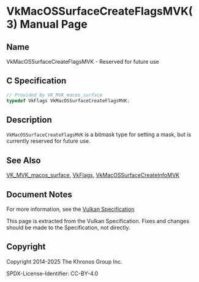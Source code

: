 # VkMacOSSurfaceCreateFlagsMVK(3) Manual Page

## Name

VkMacOSSurfaceCreateFlagsMVK - Reserved for future use



## [](#_c_specification)C Specification

```c++
// Provided by VK_MVK_macos_surface
typedef VkFlags VkMacOSSurfaceCreateFlagsMVK;
```

## [](#_description)Description

`VkMacOSSurfaceCreateFlagsMVK` is a bitmask type for setting a mask, but is currently reserved for future use.

## [](#_see_also)See Also

[VK\_MVK\_macos\_surface](https://registry.khronos.org/vulkan/specs/latest/man/html/VK_MVK_macos_surface.html), [VkFlags](https://registry.khronos.org/vulkan/specs/latest/man/html/VkFlags.html), [VkMacOSSurfaceCreateInfoMVK](https://registry.khronos.org/vulkan/specs/latest/man/html/VkMacOSSurfaceCreateInfoMVK.html)

## [](#_document_notes)Document Notes

For more information, see the [Vulkan Specification](https://registry.khronos.org/vulkan/specs/latest/html/vkspec.html#VkMacOSSurfaceCreateFlagsMVK)

This page is extracted from the Vulkan Specification. Fixes and changes should be made to the Specification, not directly.

## [](#_copyright)Copyright

Copyright 2014-2025 The Khronos Group Inc.

SPDX-License-Identifier: CC-BY-4.0